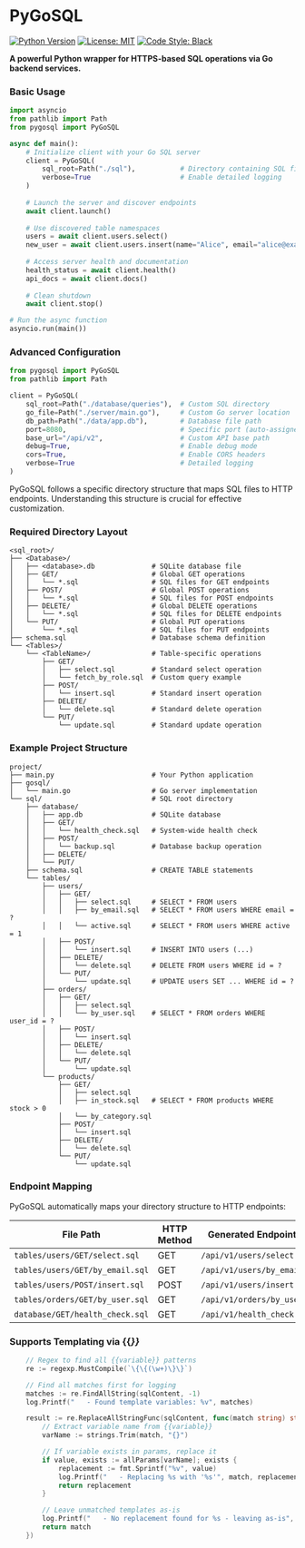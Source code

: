 # PyGoSQL

[![Python Version](https://img.shields.io/badge/python-3.8%2B-blue.svg)](https://python.org)
[![License: MIT](https://img.shields.io/badge/License-MIT-yellow.svg)](https://opensource.org/licenses/MIT)
[![Code Style: Black](https://img.shields.io/badge/code%20style-black-000000.svg)](https://github.com/psf/black)

**A powerful Python wrapper for HTTPS-based SQL operations via Go backend services.**

### Basic Usage

```python
import asyncio
from pathlib import Path
from pygosql import PyGoSQL

async def main():
    # Initialize client with your Go SQL server
    client = PyGoSQL(
        sql_root=Path("./sql"),           # Directory containing SQL files
        verbose=True                      # Enable detailed logging
    )
    
    # Launch the server and discover endpoints
    await client.launch()
    
    # Use discovered table namespaces
    users = await client.users.select()
    new_user = await client.users.insert(name="Alice", email="alice@example.com")
    
    # Access server health and documentation
    health_status = await client.health()
    api_docs = await client.docs()
    
    # Clean shutdown
    await client.stop()

# Run the async function
asyncio.run(main())
```

### Advanced Configuration

```python
from pygosql import PyGoSQL
from pathlib import Path

client = PyGoSQL(
    sql_root=Path("./database/queries"),  # Custom SQL directory
    go_file=Path("./server/main.go"),     # Custom Go server location
    db_path=Path("./data/app.db"),        # Database file path
    port=8080,                            # Specific port (auto-assigned if None)
    base_url="/api/v2",                   # Custom API base path
    debug=True,                           # Enable debug mode
    cors=True,                            # Enable CORS headers
    verbose=True                          # Detailed logging
)
```

PyGoSQL follows a specific directory structure that maps SQL files to HTTP endpoints. Understanding this structure is crucial for effective customization.

### Required Directory Layout

```
<sql_root>/
├── <Database>/
│   ├── <database>.db              # SQLite database file
│   ├── GET/                       # Global GET operations
│   │   └── *.sql                  # SQL files for GET endpoints
│   ├── POST/                      # Global POST operations
│   │   └── *.sql                  # SQL files for POST endpoints
│   ├── DELETE/                    # Global DELETE operations
│   │   └── *.sql                  # SQL files for DELETE endpoints
│   └── PUT/                       # Global PUT operations
│       └── *.sql                  # SQL files for PUT endpoints
├── schema.sql                     # Database schema definition
└── <Tables>/
    └── <TableName>/               # Table-specific operations
        ├── GET/
        │   ├── select.sql         # Standard select operation
        │   └── fetch_by_role.sql  # Custom query example
        ├── POST/
        │   └── insert.sql         # Standard insert operation
        ├── DELETE/
        │   └── delete.sql         # Standard delete operation
        └── PUT/
            └── update.sql         # Standard update operation
```

### Example Project Structure

```
project/
├── main.py                        # Your Python application
├── gosql/
│   └── main.go                    # Go server implementation
└── sql/                           # SQL root directory
    ├── database/
    │   ├── app.db                 # SQLite database
    │   ├── GET/
    │   │   └── health_check.sql   # System-wide health check
    │   ├── POST/
    │   │   └── backup.sql         # Database backup operation
    │   ├── DELETE/
    │   └── PUT/
    ├── schema.sql                 # CREATE TABLE statements
    └── tables/
        ├── users/
        │   ├── GET/
        │   │   ├── select.sql     # SELECT * FROM users
        │   │   ├── by_email.sql   # SELECT * FROM users WHERE email = ?
        │   │   └── active.sql     # SELECT * FROM users WHERE active = 1
        │   ├── POST/
        │   │   └── insert.sql     # INSERT INTO users (...)
        │   ├── DELETE/
        │   │   └── delete.sql     # DELETE FROM users WHERE id = ?
        │   └── PUT/
        │       └── update.sql     # UPDATE users SET ... WHERE id = ?
        ├── orders/
        │   ├── GET/
        │   │   ├── select.sql
        │   │   └── by_user.sql    # SELECT * FROM orders WHERE user_id = ?
        │   ├── POST/
        │   │   └── insert.sql
        │   ├── DELETE/
        │   │   └── delete.sql
        │   └── PUT/
        │       └── update.sql
        └── products/
            ├── GET/
            │   ├── select.sql
            │   ├── in_stock.sql   # SELECT * FROM products WHERE stock > 0
            │   └── by_category.sql
            ├── POST/
            │   └── insert.sql
            ├── DELETE/
            │   └── delete.sql
            └── PUT/
                └── update.sql
```

### Endpoint Mapping

PyGoSQL automatically maps your directory structure to HTTP endpoints:

| File Path | HTTP Method | Generated Endpoint | Python Function |
|-----------|-------------|-------------------|-----------------|
| `tables/users/GET/select.sql` | GET | `/api/v1/users/select` | `client.users.select()` |
| `tables/users/GET/by_email.sql` | GET | `/api/v1/users/by_email` | `client.users.by_email()` |
| `tables/users/POST/insert.sql` | POST | `/api/v1/users/insert` | `client.users.insert()` |
| `tables/orders/GET/by_user.sql` | GET | `/api/v1/orders/by_user` | `client.orders.by_user()` |
| `database/GET/health_check.sql` | GET | `/api/v1/health_check` | `client.system.health_check()` |


### Supports Templating via {{<var>}}

```go
    // Regex to find all {{variable}} patterns
    re := regexp.MustCompile(`\{\{(\w+)\}\}`)

    // Find all matches first for logging
    matches := re.FindAllString(sqlContent, -1)
    log.Printf("   - Found template variables: %v", matches)

    result := re.ReplaceAllStringFunc(sqlContent, func(match string) string {
        // Extract variable name from {{variable}}
        varName := strings.Trim(match, "{}")

        // If variable exists in params, replace it
        if value, exists := allParams[varName]; exists {
            replacement := fmt.Sprintf("%v", value)
            log.Printf("   - Replacing %s with '%s'", match, replacement)
            return replacement
        }

        // Leave unmatched templates as-is
        log.Printf("   - No replacement found for %s - leaving as-is", match)
        return match
    })
```